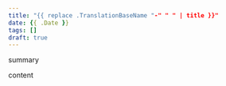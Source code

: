 ```yaml
---
title: "{{ replace .TranslationBaseName "-" " " | title }}"
date: {{ .Date }}
tags: []
draft: true
---
```

summary
<!--mor -->
content
